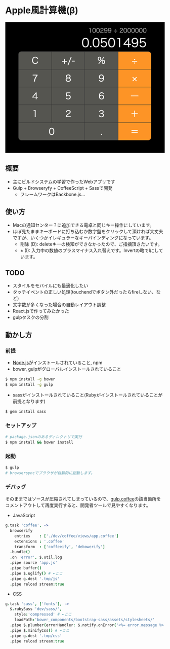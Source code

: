 # Apple風計算機(β)

![Screenshot](./images/screenshot.png 'Screenshot')

## 概要

- 主にビルドシステムの学習で作ったWebアプリです
- Gulp + Browseryfy + CoffeeScript + Sassで開発
  - フレームワークはBackbone.js...

## 使い方

- Macの通知センター？に追加できる電卓と同じキー操作にしています。
- ほぼ見たままキーボードに打ち込むか数字盤をクリックして頂ければ大丈夫ですが、いくつかイレギュラーなキーバインディングになっています。
  - 削除 (D): deleteキーの検知ができなかったので、ご指摘頂きたいです。
  - ± (I): 入力中の数値のプラスマイナス入れ替えです。Invertの略でIにしています。

## TODO

- スタイルをモバイルにも最適化したい
- タッチイベントの正しい処理(touchendでボタン外だったらfireしない、など)
- 文字数が多くなった場合の自動レイアウト調整
- React.jsで作ってみたかった
- gulpタスクの分割

## 動かし方

### 前提

- [Node.js](https://nodejs.org/)がインストールされていること, npm
- bower, gulpがグローバルインストールされていること

```sh
$ npm install -g bower
$ npm install -g gulp
```
- sassがインストールされていること(Rubyがインストールされていることが前提となります)

```sh
$ gem install sass
```

### セットアップ

```sh
# package.jsonのあるディレクトリで実行
$ npm install && bower install
```

### 起動
```sh
$ gulp
# browsersyncでブラウザが自動的に起動します。
```

### デバッグ

そのままではソースが圧縮されてしまっているので、[gulp.coffee](./gulpfile.coffee)の該当箇所をコメントアウトして再度実行すると、開発者ツールで見やすくなります。

- JavaScript

```coffee
g.task 'coffee', ->
  browserify
    entries    : ['./dev/coffee/views/app.coffee']
    extensions : '.coffee'
    transform  : ['coffeeify', 'debowerify']
  .bundle()
  .on 'error', $.util.log
  .pipe source 'app.js'
  .pipe buffer()
  .pipe $.uglify() # ←ここ
  .pipe g.dest '.tmp/js'
  .pipe reload stream:true
```

- CSS

```coffee
g.task 'sass', ['fonts'], ->
  $.rubySass 'dev/sass/',
    style:'compressed' # ←ここ
    loadPath:'bower_components/bootstrap-sass/assets/stylesheets/'
  .pipe $.plumber(errorHandler: $.notify.onError('<%= error.message %>'))
  .pipe $.minifyCss() # ←ここ
  .pipe g.dest '.tmp/css'
  .pipe reload stream:true
```
